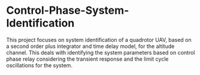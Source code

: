 # Control-Phase-System-Identification
This project focuses on system identification of a quadrotor UAV, based on a second order plus integrator and time delay model, for the altitude channel. This deals with identifying the system parameters based on control phase relay considering the transient response and the limit cycle oscillations for the system. 
